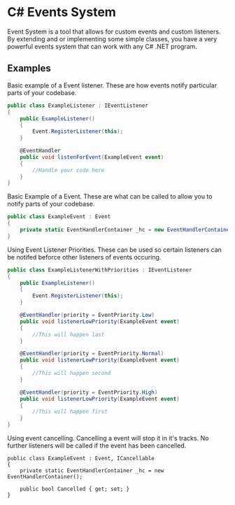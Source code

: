 # C# Events System
Event System is a tool that allows for custom events and custom listeners. By extending and or implementing some simple classes, you have a very powerful events system that can work with any C# .NET program.

## Examples

Basic example of a Event listener. These are how events notify particular parts of your codebase.
```C#
public class ExampleListener : IEventListener
{
    public ExampleListener()
    {
    	Event.RegisterListener(this);
    }

    @EventHandler
    public void listenForEvent(ExampleEvent event)
    {
    	//Handle your code here
    }
}
```

Basic Example of a Event. These are what can be called to allow you to notify parts of your codebase.
```C#
public class ExampleEvent : Event
{
    private static EventHandlerContainer _hc = new EventHandlerContainer();
}
```

Using Event Listener Priorities. These can be used so certain listeners can be notifed beforce other listeners of events occuring.
```C#
public class ExampleListenerWithPriorities : IEventListener
{
    public ExampleListener()
    {
    	Event.RegisterListener(this);
    }

    @EventHandler(priority = EventPriority.Low)
    public void listenerLowPriority(ExampleEvent event)
    {
    	//This will happen last
    }

    @EventHandler(priority = EventPriority.Normal)
    public void listenerLowPriority(ExampleEvent event)
    {
    	//This will happen second
    }

    @EventHandler(priority = EventPriority.High)
    public void listenerLowPriority(ExampleEvent event)
    {
    	//This will happen first
    }
}
```

Using event cancelling. Cancelling a event will stop it in it's tracks. No further listeners will be called if the event has been cancelled.
```
public class ExampleEvent : Event, ICancellable
{
    private static EventHandlerContainer _hc = new EventHandlerContainer();

    public bool Cancelled { get; set; }
}
```
